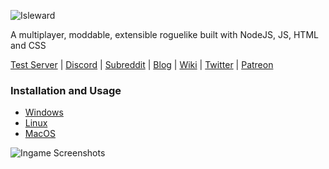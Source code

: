 ![Isleward](https://gitlab.com/Isleward/isleward/raw/master/src/client/images/logo_1.png)

A multiplayer, moddable, extensible roguelike built with NodeJS, JS, HTML and CSS

[Test Server](http://play.isleward.com/) | [Discord](https://discord.gg/gnsn7ZP) | [Subreddit](https://www.reddit.com/r/isleward) | [Blog](http://blog.isleward.com/) | [Wiki](http://isleward.gamepedia.com/) | [Twitter](https://twitter.com/bigbadwofl) | [Patreon](http://patreon.com/bigbadwaffle)

### Installation and Usage
* [Windows](https://gitlab.com/Isleward/isleward/wikis/installation-and-usage-(windows))
* [Linux](https://gitlab.com/Isleward/isleward/wikis/installation-and-usage-(linux))
* [MacOS](https://gitlab.com/Isleward/isleward/wikis/installation-and-usage-(macos))

![Ingame Screenshots](http://i.imgur.com/p4ktJ5O.png)